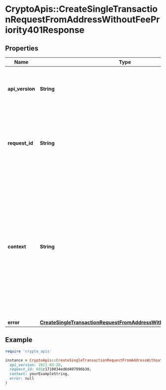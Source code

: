 # CryptoApis::CreateSingleTransactionRequestFromAddressWithoutFeePriority401Response

## Properties

| Name | Type | Description | Notes |
| ---- | ---- | ----------- | ----- |
| **api_version** | **String** | Specifies the version of the API that incorporates this endpoint. |  |
| **request_id** | **String** | Defines the ID of the request. The &#x60;requestId&#x60; is generated by Crypto APIs and it&#39;s unique for every request. |  |
| **context** | **String** | In batch situations the user can use the context to correlate responses with requests. This property is present regardless of whether the response was successful or returned as an error. &#x60;context&#x60; is specified by the user. | [optional] |
| **error** | [**CreateSingleTransactionRequestFromAddressWithoutFeePriorityE401**](CreateSingleTransactionRequestFromAddressWithoutFeePriorityE401.md) |  |  |

## Example

```ruby
require 'crypto_apis'

instance = CryptoApis::CreateSingleTransactionRequestFromAddressWithoutFeePriority401Response.new(
  api_version: 2021-03-20,
  request_id: 601c1710034ed6d407996b30,
  context: yourExampleString,
  error: null
)
```

